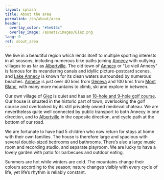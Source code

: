 ```yaml
---
layout: splash
title: About the area
permalink: /en/about/area
header:
  overlay_color: "#5e616c"
  overlay_image: /assets/images/Giez.png
lang: 0
ref: about_area
---
```


We live in a beautiful region which lends itself to multiple sporting interests in all seasons, including numerous bike paths joining [Annecy](https://en.wikipedia.org/wiki/Annecy) with outlying villages to as far as [Albertville](https://en.wikipedia.org/wiki/Albertville).  The old town of [Annecy](https://en.wikipedia.org/wiki/Annecy) or "Le vieil Annecy"  is famous for its meandering canals and idyllic picture-postcard scenes, and [Lake Annecy](https://en.wikipedia.org/wiki/Lake_Annecy) is known for its clean waters surrounded by numerous beaches. [Annecy](https://en.wikipedia.org/wiki/Annecy) is just over 40 kms from [Geneva](https://en.wikipedia.org/wiki/Geneva) and 100 kms from [Mont Blanc](https://en.wikipedia.org/wiki/Mont_Blanc), with many more mountains to climb, ski and explore in between.



Our own village of [Giez](https://en.wikipedia.org/wiki/Giez) is quiet and has an [18-hole and 9-hole golf course](https://golfdegiez.com/).  Our house is situated in the historic part of town, overlooking the golf course and overlooked by its still privately owned medieval chateau.  We are nevertheless quite well connected by public transport to both Annecy in one direction, and to [Albertville](https://en.wikipedia.org/wiki/Albertville) in the opposite direction, and cycle path at the bottom of our road.



We are fortunate to have had 5 children who now return for stays at home with their own families.  The house is therefore large and spacious with several double-sized bedrooms and bathrooms.  There’s also a large music room and recording studio, and separate playroom.  We are lucky to have a lovely garden with patio for barbecues and outdoor eating.


Summers are hot while winters are cold.  The mountains change their colours according to the season; nature changes visibly with every cycle of life, yet life’s rhythm is reliably constant.

